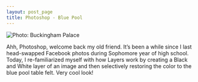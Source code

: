 ```yaml
---
layout: post_page
title: Photoshop - Blue Pool
---
```



<img alt="Photo: Buckingham Palace" src="http://nmlin.org/Images/2015.05.12/BluePool.jpg" style="max-width:630px;">

Ahh, Photoshop, welcome back my old friend. It’s been a while since I last head-swapped Facebook photos during Sophomore year of high school. Today, I re-familiarized myself with how Layers work by creating a Black and White layer of an image and then selectively restoring the color to the blue pool table felt. Very cool look!
